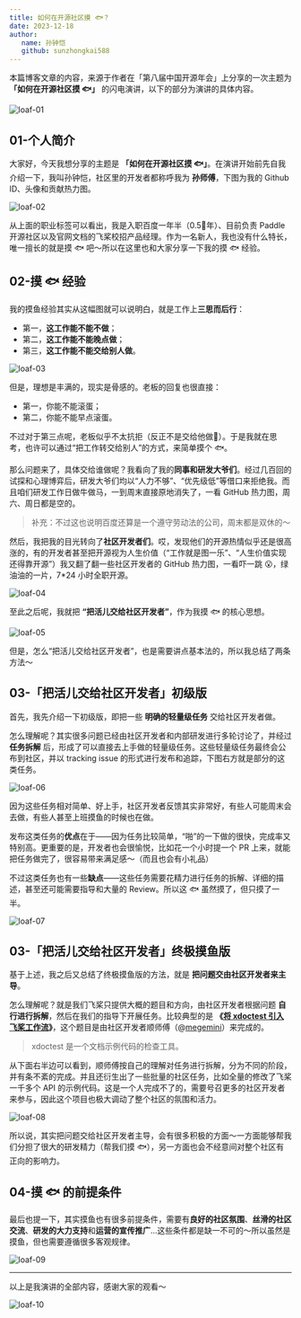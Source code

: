 ```yaml
---
title: 如何在开源社区摸 🐟？
date: 2023-12-18
author:
   name: 孙钟恺
   github: sunzhongkai588
---
```


本篇博客文章的内容，来源于作者在「第八届中国开源年会」上分享的一次主题为 **「如何在开源社区摸 🐟」** 的闪电演讲，以下的部分为演讲的具体内容。

<!-- more -->

![loaf-01](../images/loaf-sharing/loaf-1.jpg)

## 01-个人简介

大家好，今天我想分享的主题是 **「如何在开源社区摸 🐟」**。在演讲开始前先自我介绍一下，我叫孙钟恺，社区里的开发者都称呼我为 **孙师傅**，下图为我的 Github ID、头像和贡献热力图。

![loaf-02](../images/loaf-sharing/loaf-2.jpg)

从上面的职业标签可以看出，我是入职百度一年半（0.5🐔年）、目前负责 Paddle 开源社区以及官网文档的飞桨校招产品经理。作为一名新人，我也没有什么特长，唯一擅长的就是摸 🐟 吧～所以在这里也和大家分享一下我的摸 🐟 经验。

## 02-摸 🐟 经验

我的摸鱼经验其实从这幅图就可以说明白，就是工作上**三思而后行**：

- 第一，**这工作能不能不做**；
- 第二，**这工作能不能晚点做**；
- 第三，**这工作能不能交给别人做**。

![loaf-03](../images/loaf-sharing/loaf-3.jpg)

但是，理想是丰满的，现实是骨感的。老板的回复也很直接：

- 第一，你能不能滚蛋；
- 第二，你能不能早点滚蛋。

不过对于第三点呢，老板似乎不太抗拒（反正不是交给他做🐶）。于是我就在思考，也许可以通过“把工作转交给别人”的方式，来简单摸个 🐟。

那么问题来了，具体交给谁做呢？我看向了我的**同事和研发大爷们**。经过几百回的试探和心理博弈后，研发大爷们均以“人力不够”、“优先级低”等借口来拒绝我。而且咱们研发工作日做牛做马，一到周末直接原地消失了，一看 GitHub 热力图，周六、周日都是空的。

> 补充：不过这也说明百度还算是一个遵守劳动法的公司，周末都是双休的～

然后，我把我的目光转向了**社区开发者们**。哎，发现他们的开源热情似乎还是很高涨的，有的开发者甚至把开源视为人生价值（“工作就是图一乐”、“人生价值实现还得靠开源”）我又翻了翻一些社区开发者的 GitHub 热力图，一看吓一跳 😮，绿油油的一片，7\*24 小时全职开源。

![loaf-04](../images/loaf-sharing/loaf-4.jpg)

至此之后呢，我就把 **“把活儿交给社区开发者”**，作为我摸 🐟 的核心思想。

![loaf-05](../images/loaf-sharing/loaf-5.jpg)

但是，怎么“把活儿交给社区开发者”，也是需要讲点基本法的，所以我总结了两条方法～

## 03-「把活儿交给社区开发者」初级版

首先，我先介绍一下初级版，即把一些 **明确的轻量级任务** 交给社区开发者做。

怎么理解呢？其实很多问题已经由社区开发者和内部研发进行多轮讨论了，并经过 **任务拆解** 后，形成了可以直接去上手做的轻量级任务。这些轻量级任务最终会公布到社区，并以 tracking issue 的形式进行发布和追踪，下图右方就是部分的这类任务。

![loaf-06](../images/loaf-sharing/loaf-6.jpg)

因为这些任务相对简单、好上手，社区开发者反馈其实非常好，有些人可能周末会去做，有些人甚至上班摸鱼的时候也在做。

发布这类任务的**优点**在于——因为任务比较简单，“啪”的一下做的很快，完成率又特别高。更重要的是，开发者也会很愉悦，比如花一个小时提一个 PR 上来，就能把任务做完了，很容易带来满足感～（而且也会有小礼品）

不过这类任务也有一些**缺点**——这些任务需要花精力进行任务的拆解、详细的描述，甚至还可能需要指导和大量的 Review。所以这 🐟 虽然摸了，但只摸了一半。

![loaf-07](../images/loaf-sharing/loaf-7.jpg)

## 03-「把活儿交给社区开发者」终极摸鱼版

基于上述，我之后又总结了终极摸鱼版的方法，就是 **把问题交由社区开发者来主导**。

怎么理解呢？就是我们飞桨只提供大概的题目和方向，由社区开发者根据问题 **自行进行拆解**，然后在我们的指导下开展任务。比较典型的是 **《[将 xdoctest 引入飞桨工作流](https://github.com/PaddlePaddle/Paddle/issues/54705)》**，这个题目是由社区开发者顺师傅（@[megemini](https://github.com/megemini)）来完成的。

> xdoctest 是一个文档示例代码的检查工具。

从下面右半边可以看到，顺师傅按自己的理解对任务进行拆解，分为不同的阶段，并有条不紊的完成。并且还衍生出了一些批量的社区任务，比如全量的修改了飞桨一千多个 API 的示例代码。这是一个人完成不了的，需要号召更多的社区开发者来参与，因此这个项目也极大调动了整个社区的氛围和活力。

![loaf-08](../images/loaf-sharing/loaf-8.jpg)

所以说，其实把问题交给社区开发者主导，会有很多积极的方面～一方面能够帮我们分担了很大的研发精力（帮我们摸 🐟），另一方面也会不经意间对整个社区有正向的影响力。

## 04-摸 🐟 的前提条件

最后也提一下，其实摸鱼也有很多前提条件，需要有**良好的社区氛围**、**丝滑的社区交流**、**研发的大力支持**和**运营的宣传推广**...这些条件都是缺一不可的～所以虽然是摸鱼，但也需要遵循很多客观规律。

![loaf-09](../images/loaf-sharing/loaf-9.jpg)

---

以上是我演讲的全部内容，感谢大家的观看～

![loaf-10](../images/loaf-sharing/loaf-10.jpg)
